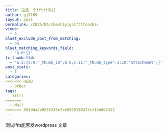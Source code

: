 ```yaml
---
title: 这是一个ifttt测试
author: gj3169
layout: post
permalink: /2015/04/zheshiyigeiftttceshi/
views:
  - 5
bluet_exclude_post_from_matching:
  - on
bluet_matching_keywords_field:
  - 'a:0:{}'
tc-thumb-fld:
  - 'a:2:{s:9:"_thumb_id";b:0;s:11:"_thumb_type";s:10:"attachment";}'
post_stats:
  - 1
categories:
<<<<<<< HEAD
  - other
tags:
  -ifttt
=======
  - Mail
>>>>>>> 801dda2e9226335e7ae5589150473c116b8d2412
---
```

测试ifttt能否发wordpress 文章